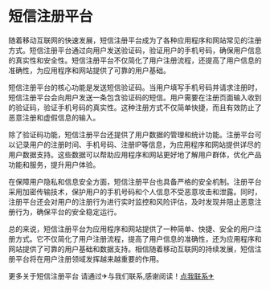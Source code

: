 # 短信注册平台

随着移动互联网的快速发展，短信注册平台成为了各种应用程序和网站常见的注册方式。短信注册平台通过向用户发送验证码，验证用户的手机号码，确保用户信息的真实性和安全性。短信注册平台不仅简化了用户注册流程，还提高了用户信息的准确性，为应用程序和网站提供了可靠的用户基础。

短信注册平台的核心功能是发送短信验证码。当用户填写手机号码并请求注册时，短信注册平台会向用户发送一条包含验证码的短信。用户需要在注册页面输入收到的验证码，验证手机号码的真实性。这种注册方式不仅简单快捷，而且有效防止了恶意注册和虚假信息的输入。

除了验证码功能，短信注册平台还提供了用户数据的管理和统计功能。注册平台可以记录用户的注册时间、手机号码、注册IP等信息，为应用程序和网站提供详尽的用户数据支持。这些数据可以帮助应用程序和网站更好地了解用户群体，优化产品功能和服务，提升用户体验。

在保障用户隐私和信息安全方面，短信注册平台也具备严格的安全机制。注册平台采用加密传输技术，保护用户的手机号码和个人信息不受恶意攻击和泄露。同时，注册平台还会对用户的注册行为进行实时监控和风险评估，及时发现并阻止恶意注册行为，确保平台的安全稳定运行。

总的来说，短信注册平台为应用程序和网站提供了一种简单、快捷、安全的用户注册方式。它不仅简化了用户注册流程，提高了用户信息的准确性，还为应用程序和网站提供了可靠的用户基础和数据支持。相信随着移动互联网的持续发展，短信注册平台将在用户注册领域发挥越来越重要的作用。

更多关于短信注册平台 请通过✈与我们联系,感谢阅读！[点我联系✈](https://pc.k02.cc)